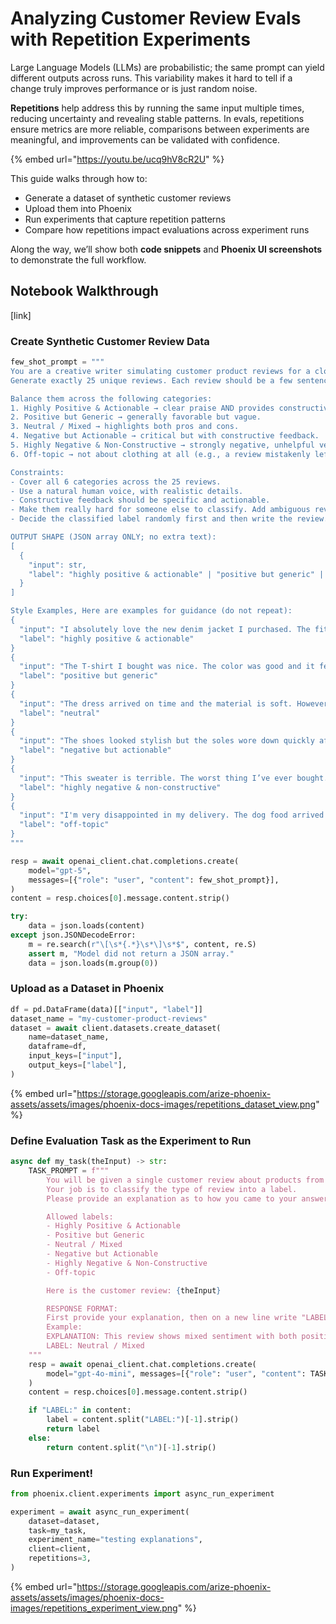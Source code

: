 # Analyzing Customer Review Evals with Repetition Experiments

Large Language Models (LLMs) are probabilistic; the same prompt can yield different outputs across runs. This variability makes it hard to tell if a change truly improves performance or is just random noise.

**Repetitions** help address this by running the same input multiple times, reducing uncertainty and revealing stable patterns. In evals, repetitions ensure metrics are more reliable, comparisons between experiments are meaningful, and improvements can be validated with confidence.

{% embed url="https://youtu.be/ucq9hV8cR2U" %}

This guide walks through how to:

* Generate a dataset of synthetic customer reviews
* Upload them into Phoenix
* Run experiments that capture repetition patterns
* Compare how repetitions impact evaluations across experiment runs

Along the way, we’ll show both **code snippets** and **Phoenix UI screenshots** to demonstrate the full workflow.

## Notebook Walkthrough <a href="#notebook-walkthrough" id="notebook-walkthrough"></a>

\[link]

### Create Synthetic Customer Review Data&#x20;

```python
few_shot_prompt = """
You are a creative writer simulating customer product reviews for a clothing brand.
Generate exactly 25 unique reviews. Each review should be a few sentences long (max 200 words each) and sound like something a real customer might write.

Balance them across the following categories:
1. Highly Positive & Actionable → clear praise AND provides constructive suggestions for improvement.
2. Positive but Generic → generally favorable but vague.
3. Neutral / Mixed → highlights both pros and cons.
4. Negative but Actionable → critical but with constructive feedback.
5. Highly Negative & Non-Constructive → strongly negative, unhelpful venting.
6. Off-topic → not about clothing at all (e.g., a review mistakenly left about a different product or service). Don't say anything about how the product is not about clothing.

Constraints:
- Cover all 6 categories across the 25 reviews.
- Use a natural human voice, with realistic details.
- Constructive feedback should be specific and actionable.
- Make them really hard for someone else to classify. Add ambiguous reviews and reviews that are not clear, such as "The shirt is fine. Not bad, not great. Might buy again"
- Decide the classified label randomly first and then write the review. Double check all the reviews and make sure you classify them correctly.

OUTPUT SHAPE (JSON array ONLY; no extra text):
[
  {
    "input": str,
    "label": "highly positive & actionable" | "positive but generic" | "neutral" | "negative but actionable" | "highly negative" | "off-topic",
  }
]

Style Examples, Here are examples for guidance (do not repeat):
{
  "input": "I absolutely love the new denim jacket I purchased. The fit is perfect, the stitching feels durable, and I’ve already gotten compliments. The inside lining is soft and makes it comfortable to wear for hours. One small suggestion would be to add an inner pocket for a phone or keys — that would make it perfect. Overall, I’ll definitely be back for more.",
  "label": "highly positive & actionable"
}
{
  "input": "The T-shirt I bought was nice. The color was good and it felt comfortable. I liked it overall and would probably buy again.",
  "label": "positive but generic"
}
{
  "input": "The dress arrived on time and the material is soft. However, the sizing runs a bit small, and the shade of blue was lighter than pictured. It’s not bad, but I’m not as excited about it as I hoped.",
  "label": "neutral"
}
{
  "input": "The shoes looked stylish but the soles wore down quickly after just a month. If the company improved the durability of the soles, these would be a great buy. Right now, I don’t think they’re worth the price.",
  "label": "negative but actionable"
}
{
  "input": "This sweater is terrible. The worst thing I’ve ever bought. Waste of money.",
  "label": "highly negative & non-constructive"
}
{
  "input": "I'm very disappointed in my delivery. The dog food arrived late and was leaking.",
  "label": "off-topic"
}
"""
```

```python
resp = await openai_client.chat.completions.create(
    model="gpt-5",
    messages=[{"role": "user", "content": few_shot_prompt}],
)
content = resp.choices[0].message.content.strip()

try:
    data = json.loads(content)
except json.JSONDecodeError:
    m = re.search(r"\[\s*{.*}\s*\]\s*$", content, re.S)
    assert m, "Model did not return a JSON array."
    data = json.loads(m.group(0))
```

### Upload as a Dataset in Phoenix&#x20;

```python
df = pd.DataFrame(data)[["input", "label"]]
dataset_name = "my-customer-product-reviews"
dataset = await client.datasets.create_dataset(
    name=dataset_name,
    dataframe=df,
    input_keys=["input"],
    output_keys=["label"],
)
```

{% embed url="https://storage.googleapis.com/arize-phoenix-assets/assets/images/phoenix-docs-images/repetitions_dataset_view.png" %}

### Define Evaluation Task as the Experiment to Run

```python
async def my_task(theInput) -> str:
    TASK_PROMPT = f"""
        You will be given a single customer review about products from a clothing brand.
        Your job is to classify the type of review into a label.
        Please provide an explanation as to how you came to your answer.

        Allowed labels:
        - Highly Positive & Actionable
        - Positive but Generic
        - Neutral / Mixed
        - Negative but Actionable
        - Highly Negative & Non-Constructive
        - Off-topic

        Here is the customer review: {theInput}

        RESPONSE FORMAT:
        First provide your explanation, then on a new line write "LABEL:" followed by the exact label.
        Example:
        EXPLANATION: This review shows mixed sentiment with both positive and negative aspects...
        LABEL: Neutral / Mixed
    """
    resp = await openai_client.chat.completions.create(
        model="gpt-4o-mini", messages=[{"role": "user", "content": TASK_PROMPT}], temperature=1.0
    )
    content = resp.choices[0].message.content.strip()

    if "LABEL:" in content:
        label = content.split("LABEL:")[-1].strip()
        return label
    else:
        return content.split("\n")[-1].strip()
```

### Run Experiment!&#x20;

```python
from phoenix.client.experiments import async_run_experiment

experiment = await async_run_experiment(
    dataset=dataset,
    task=my_task,
    experiment_name="testing explanations",
    client=client,
    repetitions=3,
)
```

{% embed url="https://storage.googleapis.com/arize-phoenix-assets/assets/images/phoenix-docs-images/repetitions_experiment_view.png" %}
